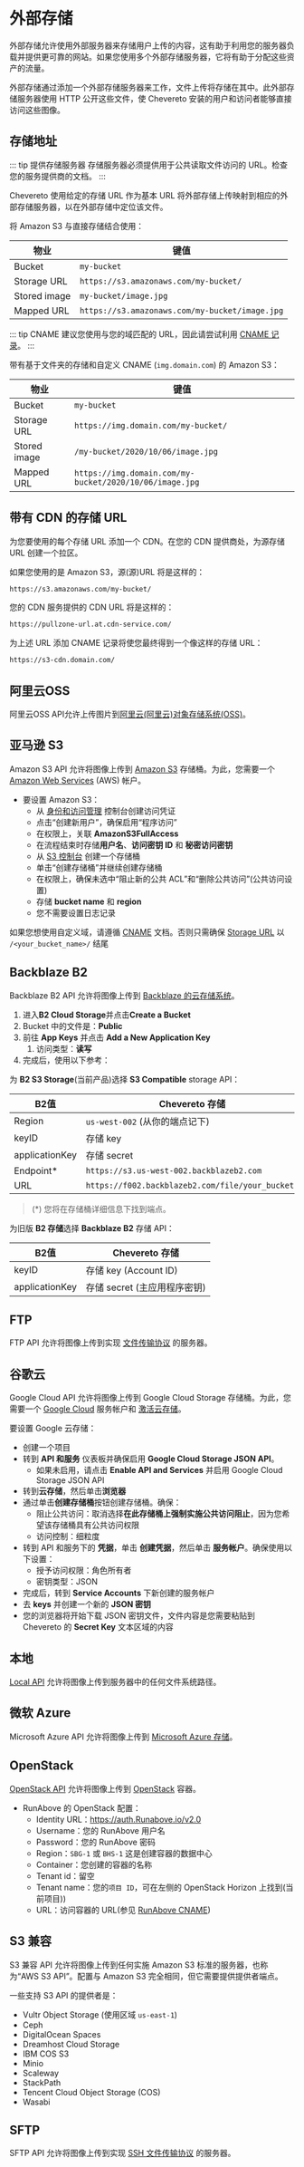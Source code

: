 # 外部存储

外部存储允许使用外部服务器来存储用户上传的内容，这有助于利用您的服务器负载并提供更可靠的网站。如果您使用多个外部存储服务器，它将有助于分配这些资产的流量。

外部存储通过添加一个外部存储服务器来工作，文件上传将存储在其中。此外部存储服务器使用 HTTP 公开这些文件，使 Chevereto 安装的用户和访问者能够直接访问这些图像。

## 存储地址

::: tip 提供存储服务器
存储服务器必须提供用于公共读取文件访问的 URL。检查您的服务提供商的文档。
:::

Chevereto 使用给定的存储 URL 作为基本 URL 将外部存储上传映射到相应的外部存储服务器，以在外部存储中定位该文件。

将 Amazon S3 与直接存储结合使用：

|物业 |键值 |
| ------------ | ---------------------------------------------- |
| Bucket       | `my-bucket`                                    |
| Storage URL  | `https://s3.amazonaws.com/my-bucket/`          |
| Stored image | `my-bucket/image.jpg`                          |
| Mapped URL   | `https://s3.amazonaws.com/my-bucket/image.jpg` |

::: tip CNAME
建议您使用与您的域匹配的 URL，因此请尝试利用 [CNAME 记录](https://en.wikipedia.org/wiki/CNAME_record)。
:::

带有基于文件夹的存储和自定义 CNAME (`img.domain.com`) 的 Amazon S3：

|物业 |键值 |
| ------------ | ------------------------------------------------------- |
| Bucket       | `my-bucket`                                             |
| Storage URL  | `https://img.domain.com/my-bucket/`                     |
| Stored image | `/my-bucket/2020/10/06/image.jpg`                       |
| Mapped URL   | `https://img.domain.com/my-bucket/2020/10/06/image.jpg` |

## 带有 CDN 的存储 URL

为您要使用的每个存储 URL 添加一个 CDN。在您的 CDN 提供商处，为源存储 URL 创建一个拉区。

如果您使用的是 Amazon S3，源(源)URL 将是这样的：

```sh
https://s3.amazonaws.com/my-bucket/
```

您的 CDN 服务提供的 CDN URL 将是这样的：

```sh
https://pullzone-url.at.cdn-service.com/
```

为上述 URL 添加 CNAME 记录将使您最终得到一个像这样的存储 URL：

```sh
https://s3-cdn.domain.com/
```

## 阿里云OSS

阿里云OSS API允许上传图片到[阿里云(阿里云)对象存储系统(OSS)](https://www.alibabacloud.com/product/oss/)。

## 亚马逊 S3

Amazon S3 API 允许将图像上传到 [Amazon S3](https://en.wikipedia.org/wiki/Amazon_S3) 存储桶。为此，您需要一个 [Amazon Web Services](https://aws.amazon.com/) (AWS) 帐户。

- 要设置 Amazon S3：
  - 从 [身份和访问管理](https://console.aws.amazon.com/iam/home?#users) 控制台创建访问凭证
  - 点击“创建新用户”，确保启用“程序访问”
  - 在权限上，关联 **AmazonS3FullAccess**
  - 在流程结束时存储**用户名**、**访问密钥 ID** 和 **秘密访问密钥**
  - 从 [S3 控制台](https://console.aws.amazon.com/s3) 创建一个存储桶
  - 单击“创建存储桶”并继续创建存储桶
  - 在权限上，确保未选中“阻止新的公共 ACL”和“删除公共访问”(公共访问设置)
  - 存储 **bucket name** 和 **region**
  - 您不需要设置日志记录

如果您想使用自定义域，请遵循 [CNAME](https://docs.aws.amazon.com/AmazonS3/latest/dev/VirtualHosting.html#VirtualHostingCustomURLs) 文档。否则只需确保 [Storage URL](#存储地址) 以 `/<your_bucket_name>/` 结尾

## Backblaze B2

Backblaze B2 API 允许将图像上传到 [Backblaze 的云存储系统](https://www.backblaze.com/b2/cloud-storage.html)。

1. 进入**B2 Cloud Storage**并点击**Create a Bucket**
2. Bucket 中的文件是：**Public**
3. 前往 **App Keys** 并点击 **Add a New Application Key**
   1. 访问类型：**读写**
4. 完成后，使用以下参考：

为 **B2 S3 Storage**(当前产品)选择 **S3 Compatible** storage API：

| B2值| Chevereto 存储 |
| -------------- | ------------------------------------------------ |
| Region         | `us-west-002` (从你的端点记下)     |
| keyID          | 存储 key                                      |
| applicationKey | 存储 secret                                   |
| Endpoint*      | `https://s3.us-west-002.backblazeb2.com`         |
| URL            | `https://f002.backblazeb2.com/file/your_bucket/` |

> (*) 您将在存储桶详细信息下找到端点。

为旧版 **B2 存储**选择 **Backblaze B2** 存储 API：

| B2值| Chevereto 存储 |
| -------------- | --------------------------------------- |
| keyID          | 存储 key (Account ID)                |
| applicationKey | 存储 secret (主应用程序密钥) |

## FTP

FTP API 允许将图像上传到实现 [文件传输协议](https://en.wikipedia.org/wiki/File_Transfer_Protocol) 的服务器。

## 谷歌云

Google Cloud API 允许将图像上传到 Google Cloud Storage 存储桶。为此，您需要一个 [Google Cloud](https://cloud.google.com/) 服务帐户和 [激活云存储](https://cloud.google.com/storage/docs/signup)。

要设置 Google 云存储：

- 创建一个项目
- 转到 **API 和服务** 仪表板并确保启用 **Google Cloud Storage JSON API**。
  - 如果未启用，请点击 **Enable API and Services** 并启用 Google Cloud Storage JSON API
- 转到**云存储**，然后单击**浏览器**
- 通过单击**创建存储桶**按钮创建存储桶。确保：
  - 阻止公共访问：取消选择**在此存储桶上强制实施公共访问阻止**，因为您希望该存储桶具有公共访问权限
  - 访问控制：细粒度
- 转到 API 和服务下的 **凭据**，单击 **创建凭据**，然后单击 **服务帐户**。确保使用以下设置：
  - 授予访问权限：角色所有者
  - 密钥类型：JSON
- 完成后，转到 **Service Accounts** 下新创建的服务帐户
- 去 **keys** 并创建一个新的 **JSON 密钥**
- 您的浏览器将开始下载 JSON 密钥文件，文件内容是您需要粘贴到 Chevereto 的 **Secret Key** 文本区域的内容

## 本地

[Local API](../../settings/external-storage.md#本地) 允许将图像上传到服务器中的任何文件系统路径。

## 微软 Azure

Microsoft Azure API 允许将图像上传到 [Microsoft Azure 存储](https://azure.microsoft.com/en-us/services/storage/)。

## OpenStack

[OpenStack API](../../settings/external-storage.md#openstack) 允许将图像上传到 [OpenStack](https://en.wikipedia.org/wiki/OpenStack) 容器。

- RunAbove 的 OpenStack 配置：
  - Identity URL：<https://auth.Runabove.io/v2.0>
  - Username：您的 RunAbove 用户名
  - Password：您的 RunAbove 密码
  - Region：`SBG-1` 或 `BHS-1` 这是创建容器的数据中心
  - Container：您创建的容器的名称
  - Tenant id：留空
  - Tenant name：您的`项目 ID`，可在左侧的 OpenStack Horizon 上找到(当前项目))
  - URL：访问容器的 URL(参见 [RunAbove CNAME](https://community.runabove.com/kb/en/object-storage/how-to-put-object-storage-behind-your-domain-名称.html))

## S3 兼容

S3 兼容 API 允许将图像上传到任何实施 Amazon S3 标准的服务器，也称为“AWS S3 API”。配置与 Amazon S3 完全相同，但它需要提供提供者端点。

一些支持 S3 API 的提供者是：

- Vultr Object Storage (使用区域 `us-east-1`)
- Ceph
- DigitalOcean Spaces
- Dreamhost Cloud Storage
- IBM COS S3
- Minio
- Scaleway
- StackPath
- Tencent Cloud Object Storage (COS)
- Wasabi

## SFTP

SFTP API 允许将图像上传到实现 [SSH 文件传输协议](https://en.wikipedia.org/wiki/SSH_File_Transfer_Protocol) 的服务器。
